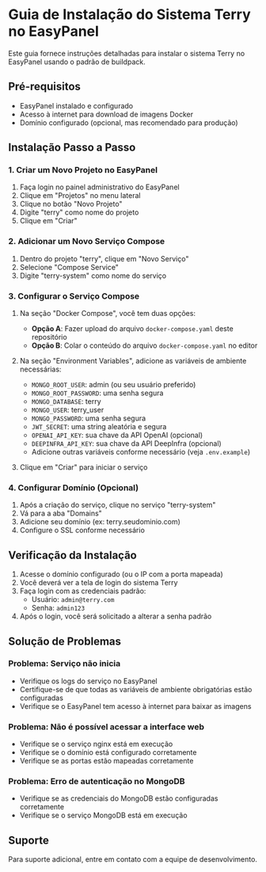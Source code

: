 # Guia de Instalação do Sistema Terry no EasyPanel

Este guia fornece instruções detalhadas para instalar o sistema Terry no EasyPanel usando o padrão de buildpack.

## Pré-requisitos

- EasyPanel instalado e configurado
- Acesso à internet para download de imagens Docker
- Domínio configurado (opcional, mas recomendado para produção)

## Instalação Passo a Passo

### 1. Criar um Novo Projeto no EasyPanel

1. Faça login no painel administrativo do EasyPanel
2. Clique em "Projetos" no menu lateral
3. Clique no botão "Novo Projeto"
4. Digite "terry" como nome do projeto
5. Clique em "Criar"

### 2. Adicionar um Novo Serviço Compose

1. Dentro do projeto "terry", clique em "Novo Serviço"
2. Selecione "Compose Service"
3. Digite "terry-system" como nome do serviço

### 3. Configurar o Serviço Compose

1. Na seção "Docker Compose", você tem duas opções:
   - **Opção A**: Fazer upload do arquivo `docker-compose.yaml` deste repositório
   - **Opção B**: Colar o conteúdo do arquivo `docker-compose.yaml` no editor

2. Na seção "Environment Variables", adicione as variáveis de ambiente necessárias:
   - `MONGO_ROOT_USER`: admin (ou seu usuário preferido)
   - `MONGO_ROOT_PASSWORD`: uma senha segura
   - `MONGO_DATABASE`: terry
   - `MONGO_USER`: terry_user
   - `MONGO_PASSWORD`: uma senha segura
   - `JWT_SECRET`: uma string aleatória e segura
   - `OPENAI_API_KEY`: sua chave da API OpenAI (opcional)
   - `DEEPINFRA_API_KEY`: sua chave da API DeepInfra (opcional)
   - Adicione outras variáveis conforme necessário (veja `.env.example`)

3. Clique em "Criar" para iniciar o serviço

### 4. Configurar Domínio (Opcional)

1. Após a criação do serviço, clique no serviço "terry-system"
2. Vá para a aba "Domains"
3. Adicione seu domínio (ex: terry.seudominio.com)
4. Configure o SSL conforme necessário

## Verificação da Instalação

1. Acesse o domínio configurado (ou o IP com a porta mapeada)
2. Você deverá ver a tela de login do sistema Terry
3. Faça login com as credenciais padrão:
   - Usuário: `admin@terry.com`
   - Senha: `admin123`
4. Após o login, você será solicitado a alterar a senha padrão

## Solução de Problemas

### Problema: Serviço não inicia
- Verifique os logs do serviço no EasyPanel
- Certifique-se de que todas as variáveis de ambiente obrigatórias estão configuradas
- Verifique se o EasyPanel tem acesso à internet para baixar as imagens

### Problema: Não é possível acessar a interface web
- Verifique se o serviço nginx está em execução
- Verifique se o domínio está configurado corretamente
- Verifique se as portas estão mapeadas corretamente

### Problema: Erro de autenticação no MongoDB
- Verifique se as credenciais do MongoDB estão configuradas corretamente
- Verifique se o serviço MongoDB está em execução

## Suporte

Para suporte adicional, entre em contato com a equipe de desenvolvimento.
